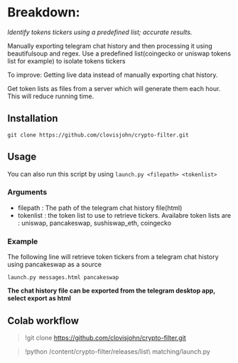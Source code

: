 # Breakdown:

*Identify tokens tickers using a predefined list; accurate results.*

Manually exporting telegram chat history and then processing it using beautifulsoup and regex. Use a predefined list(coingecko or uniswap tokens list for example)
to isolate tokens tickers

To improve: 
Getting live data instead of manually exporting chat history.

Get token lists as files from  a server which will generate them each hour. This will reduce running time.


## Installation
```
git clone https://github.com/clovisjohn/crypto-filter.git
```

## Usage
You can also run this script by using `launch.py <filepath> <tokenlist>`

### Arguments
- filepath : The path of the telegram chat history file(html)
- tokenlist : the token list to use to retrieve tickers. Availabre token lists are : uniswap, pancakeswap, sushiswap_eth, coingecko
               
### Example
The following line will retrieve token tickers from a telegram chat history using pancakeswap as a source
```
launch.py messages.html pancakeswap
```

**The chat history file can be exported from the telegram desktop app, select export as html**

## Colab workflow
>!git clone https://github.com/clovisjohn/crypto-filter.git

>!python /content/crypto-filter/releases/list\ matching/launch.py <filepath> <tokenlist>
